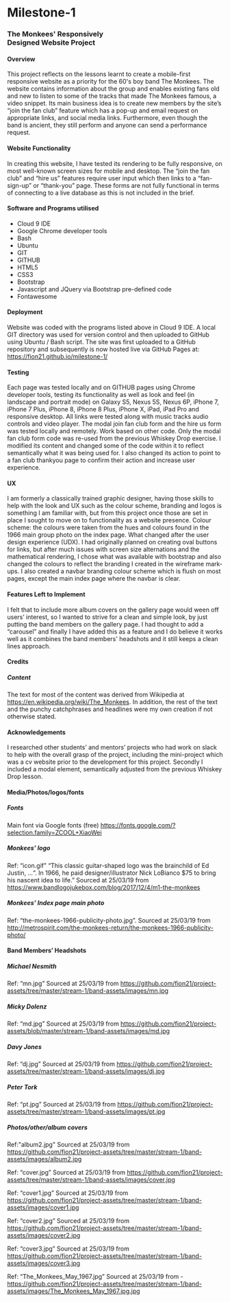 
# Milestone-1 


### The Monkees' Responsively <br> Designed Website Project
#### Overview
This project reflects on the lessons learnt to create a mobile-first responsive website as a priority for the 60's boy band The Monkees. The website contains information about the group and enables existing fans old and new to listen to some of the tracks that made The Monkees famous, a video snippet. Its main business idea is to create new members by the site’s “join the fan club” feature which has a pop-up and email request on appropriate links, and social media links. Furthermore, even though the band is ancient, they still perform and anyone can send a performance request.
#### Website Functionality
In creating this website, I have tested its rendering to be fully responsive, on most well-known screen sizes for mobile and desktop. The “join the fan club” and “hire us” features require user input which then links to a “fan-sign-up” or “thank-you” page. These forms are not fully functional in terms of connecting to a live database as this is not included in the brief. 
#### Software and Programs utilised 

*	Cloud 9 IDE
*	Google Chrome developer tools
*	Bash
*	Ubuntu
*	GIT
*	GITHUB
*	HTML5
*	CSS3
*	Bootstrap
*	Javascript and JQuery via Bootstrap pre-defined code
*	Fontawesome

#### Deployment
Website was coded with the programs listed above in Cloud 9 IDE. A local GIT directory was used for version control and then uploaded to GitHub using Ubuntu / Bash script. The site was first uploaded to a GitHub repository and subsequently is now hosted live via GitHub Pages at:
https://fion21.github.io/milestone-1/
#### Testing
Each page was tested locally and on GITHUB pages using Chrome developer tools, testing its functionality as well as look and feel (in landscape and portrait mode) on Galaxy S5, Nexus 5S, Nexus 6P, iPhone 7, iPhone 7 Plus, iPhone 8, iPhone 8 Plus, iPhone X, iPad, iPad Pro and responsive desktop. All links were tested along with music tracks audio controls and video player. The modal join fan club form and the hire us form was tested locally and remotely. Work based on other code. Only the modal fan club form code was re-used from the previous Whiskey Drop exercise. I modified its content and changed some of the code within it to reflect semantically what it was being used for. I also changed its action to point to a fan club thankyou page to confirm their action and increase user experience.
#### UX
I am formerly a classically trained graphic designer, having those skills to help with the look and UX such as the colour scheme, branding and logos is something I am familiar with, but from this project once those are set in place I sought to move on to functionality as a website presence. Colour scheme: the colours were taken from the hues and colours found in the 1966 main group photo on the index page. 
What changed after the user design experience (UDX). I had originally planned on creating oval buttons for links, but after much issues with screen size alternations and the mathematical rendering, I chose what was available with bootstrap and also changed the colours to reflect the branding I created in the wireframe mark-ups. I also created a navbar branding colour scheme which is flush on most pages, except the main index page where the navbar is clear.
 
#### Features Left to Implement
I felt that to include more album covers on the gallery page would ween off users’ interest, so I wanted to strive for a clean and simple look, by just putting the band members on the gallery page. I had thought to add a “carousel” and finally I have added this as a feature and I do believe it works well as it combines the band members' headshots and it still keeps a clean lines approach.

#### Credits
##### Content
The text for most of the content was derived from Wikipedia at https://en.wikipedia.org/wiki/The_Monkees. In addition, the rest of the text and the punchy catchphrases and headlines were my own creation if not otherwise stated.
#### Acknowledgements
I researched other students’ and mentors’ projects who had work on slack to help with the overall grasp of the project, including the mini-project which was a cv website prior to the development for this project. Secondly I included a modal element, semantically adjusted from the previous Whiskey Drop lesson.

#### Media/Photos/logos/fonts

##### Fonts
Main font via Google fonts (free)
https://fonts.google.com/?selection.family=ZCOOL+XiaoWei

##### Monkees’ logo
 
Ref: “icon.gif”
“This classic guitar-shaped logo was the brainchild of Ed Justin, …“. In 1966, he paid designer/illustrator Nick LoBianco $75 to bring his nascent idea to life.” Sourced at 25/03/19 from 
https://www.bandlogojukebox.com/blog/2017/12/4/m1-the-monkees

##### Monkees’ Index page main photo
Ref: “the-monkees-1966-publicity-photo.jpg”. Sourced at 25/03/19 from 
http://metrospirit.com/the-monkees-return/the-monkees-1966-publicity-photo/

#### Band Members’ Headshots
 
##### Michael Nesmith
Ref: “mn.jpg”
Sourced at 25/03/19 from 
https://github.com/fion21/project-assets/tree/master/stream-1/band-assets/images/mn.jpg
 
##### Micky Dolenz
Ref: “md.jpg”
Sourced at 25/03/19 from 
https://github.com/fion21/project-assets/blob/master/stream-1/band-assets/images/md.jpg

##### Davy Jones
Ref: “dj.jpg”
Sourced at 25/03/19 from 
https://github.com/fion21/project-assets/tree/master/stream-1/band-assets/images/dj.jpg
 
##### Peter Tork
Ref: “pt.jpg”
Sourced at 25/03/19 from 
https://github.com/fion21/project-assets/tree/master/stream-1/band-assets/images/pt.jpg

##### Photos/other/album covers
Ref:"album2.jpg"
Sourced at 25/03/19 from 
https://github.com/fion21/project-assets/tree/master/stream-1/band-assets/images/album2.jpg

Ref: “cover.jpg”
Sourced at 25/03/19 from 
https://github.com/fion21/project-assets/tree/master/stream-1/band-assets/images/cover.jpg

Ref: “cover1.jpg”
Sourced at 25/03/19 from 
https://github.com/fion21/project-assets/tree/master/stream-1/band-assets/images/cover1.jpg

Ref: “cover2.jpg”
Sourced at 25/03/19 from 
https://github.com/fion21/project-assets/tree/master/stream-1/band-assets/images/cover2.jpg

Ref: “cover3.jpg”
Sourced at 25/03/19 from 
https://github.com/fion21/project-assets/tree/master/stream-1/band-assets/images/cover3.jpg

Ref: “The_Monkees_May_1967.jpg”
Sourced at 25/03/19 from -
https://github.com/fion21/project-assets/tree/master/stream-1/band-assets/images/The_Monkees_May_1967.jpg.jpg




